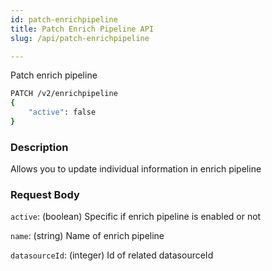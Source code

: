 ```yaml
---
id: patch-enrichpipeline
title: Patch Enrich Pipeline API
slug: /api/patch-enrichpipeline

---
```


Patch enrich pipeline


```bash
PATCH /v2/enrichpipeline
{
    "active": false
}
```

### Description

Allows you to update individual information in enrich pipeline

### Request Body

`active`: (boolean) Specific if enrich pipeline is enabled or not

`name`: (string) Name of enrich pipeline

`datasourceId`: (integer) Id of related datasourceId
